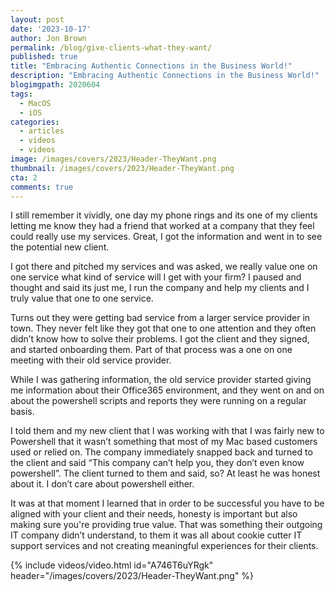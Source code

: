 ```yaml
---
layout: post
date: '2023-10-17'
author: Jon Brown
permalink: /blog/give-clients-what-they-want/
published: true
title: "Embracing Authentic Connections in the Business World!"
description: "Embracing Authentic Connections in the Business World!"
blogimgpath: 2020604
tags:
  - MacOS
  - iOS
categories:
  - articles
  - videos
  - videos
image: /images/covers/2023/Header-TheyWant.png
thumbnail: /images/covers/2023/Header-TheyWant.png
cta: 2
comments: true
---
```

I still remember it vividly, one day my phone rings and its one of my clients letting me know they had a friend that worked at a company that they feel could really use my services. Great, I got the information and went in to see the potential new client.

I got there and pitched my services and was asked, we really value one on one service what kind of service will I get with your firm? I paused and thought and said its just me, I run the company and help my clients and I truly value that one to one service. 

Turns out they were getting bad service from a larger service provider in town. They never felt like they got that one to one attention and they often didn’t know how to solve their problems. I got the client and they signed, and started onboarding them. Part of that process was a one on one meeting with their old service provider. 

While I was gathering information, the old service provider started giving me information about their Office365 environment, and they went on and on about the powershell scripts and reports they were running on a regular basis. 

I told them and my new client that I was working with that I was fairly new to Powershell that it wasn’t something that most of my Mac based customers used or relied on. The company immediately snapped back and turned to the client and said “This company can’t help you, they don’t even know powershell”. The client turned to them and said, so? At least he was honest about it. I don’t care about powershell either. 

It was at that moment I learned that in order to be successful you have to be aligned with your client and their needs, honesty is important but also making sure you're providing true value. That was something their outgoing IT company didn’t understand, to them it was all about cookie cutter IT support services and not creating meaningful experiences for their clients. 

{% include videos/video.html id="A746T6uYRgk" header="/images/covers/2023/Header-TheyWant.png" %}